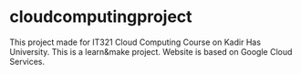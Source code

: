 # cloudcomputingproject
This project made for IT321 Cloud Computing Course on Kadir Has University.
This is a learn&make project.
Website is based on Google Cloud Services.
